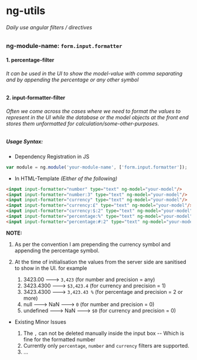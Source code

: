 # ng-utils
###### Daily use angular filters / directives

### **ng-module-name: `form.input.formatter`**

#### **1. percentage-filter**
	
###### It can be used in the UI to show the model-value with comma separating and by appending the percentage or any other symbol

#### **2. input-formatter-filter**

###### Often we come across the cases where we need to format the values to represent in the UI while the database or the model objects at the front end stores them unformatted for calculation/some-other-purposes.
    
##### Usage Syntax:

*	Dependency Registration in JS
    
```javascript
var module = ng.module('your-module-name', ['form.input.formatter']);
```

*	In HTML-Template *(Either of the following)*

```html
<input input-formatter="number" type="text" ng-model="your-model"/>
<input input-formatter="number:3" type="text" ng-model="your-model"/>
<input input-formatter="currency" type="text" ng-model="your-model"/>
<input input-formatter="currency:£" type="text" ng-model="your-model"/>
<input input-formatter="currency:$:2" type="text" ng-model="your-model"/>
<input input-formatter="percentage:%" type="text" ng-model="your-model"/>
<input input-formatter="percentage:#:2" type="text" ng-model="your-model"/>
```

**NOTE:**

1.	As per the convention I am prepending the currency symbol and appending the percentage symbol.
2.	At the time of initialisation the values from the server side are sanitised to show in the UI. for example
		
	1.	3423.00 ---> `3,423` (for number and precision = any)
	2.	3423.4300 ---> `$3,423.4` (for currency and precision = 1)
	3.	3423.4300 ---> `3,423.43 %` (for percentage and precision = 2 or more)
	4.	null ---> NaN ---> `0` (for number and precision = 0)
	5.	undefined ---> NaN ---> `$0` (for currency and precision = 0)

*	Existing Minor Issues
    
	1.	The `,` can not be deleted manually inside the input box -- Which is fine for the formatted number
	2.	Currently only `percentage`, `number` and `currency` filters are supported.
	3.	...
